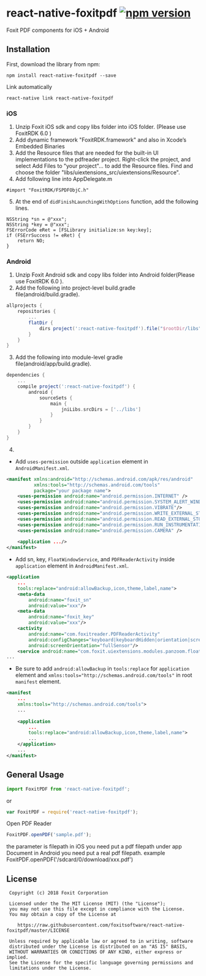 # react-native-foxitpdf [![npm version](https://img.shields.io/npm/v/react-native-foxitpdf.svg?style=flat)](https://www.npmjs.com/package/react-native-foxitpdf)

Foxit PDF components for iOS + Android

## Installation

First, download the library from npm:

```
npm install react-native-foxitpdf --save
```

Link automatically

```
react-native link react-native-foxitpdf
```

### iOS

1.  Unzip Foxit iOS sdk and copy libs folder into iOS folder.  (Please use FoxitRDK 6.0 )
2.  Add dynamic framework "FoxitRDK.framework" and also in Xcode’s Embedded Binaries
3.  Add the Resource files that are needed for the built-in UI implementations to the pdfreader project. Right-click the project, and select Add Files to "your project"… to add the Resource files. Find and choose the folder "libs/uiextensions_src/uiextensions/Resource".
4.  Add following line into AppDelegate.m

```objc
#import "FoxitRDK/FSPDFObjC.h"
```

5.  At the end of `didFinishLaunchingWithOptions` function, add the following lines.

```objc
NSString *sn = @"xxx";
NSString *key = @"xxx";
FSErrorCode eRet = [FSLibrary initialize:sn key:key];
if (FSErrSuccess != eRet) {
    return NO;
}
```

### Android

1.  Unzip Foxit Android sdk and copy libs folder into Android folder(Please use FoxitRDK 6.0 ).
2.  Add the following into project-level build.gradle file(android/build.gradle).

```gradle
allprojects {
    repositories {
        ...
        flatDir {
            dirs project(':react-native-foxitpdf').file("$rootDir/libs")
        }
    }
}
```

3.  Add the following into module-level gradle file(android/app/build.gradle).

```gradle
dependencies {
    ...
    compile project(':react-native-foxitpdf') {
        android {
            sourceSets {
                main {
                    jniLibs.srcDirs = ['../libs']
                }
            }
        }
    }
}
```

4.  
- Add `uses-permission` outside `application` element in `AndroidManifest.xml`.
```xml
<manifest xmlns:android="http://schemas.android.com/apk/res/android"
          xmlns:tools="http://schemas.android.com/tools"
          package="your package name">
    <uses-permission android:name="android.permission.INTERNET" />
    <uses-permission android:name="android.permission.SYSTEM_ALERT_WINDOW"/>
    <uses-permission android:name="android.permission.VIBRATE"/>
    <uses-permission android:name="android.permission.WRITE_EXTERNAL_STORAGE"/>
    <uses-permission android:name="android.permission.READ_EXTERNAL_STORAGE"/>
    <uses-permission android:name="android.permission.RUN_INSTRUMENTATION"/>
    <uses-permission android:name="android.permission.CAMERA" />
    
    <application .../>
</manifest>
```

- Add sn, key, `FloatWindowService`, and `PDFReaderActivity` inside `application` element in `AndroidManifest.xml`. 

```xml
<application
    ...
    tools:replace="android:allowBackup,icon,theme,label,name">
    <meta-data
        android:name="foxit_sn"
        android:value="xxx"/>
    <meta-data
        android:name="foxit_key"
        android:value="xxx"/>
    <activity
        android:name="com.foxitreader.PDFReaderActivity"
        android:configChanges="keyboard|keyboardHidden|orientation|screenSize"
        android:screenOrientation="fullSensor"/>
    <service android:name="com.foxit.uiextensions.modules.panzoom.floatwindow.service.FloatWindowService"/>
...
```
- Be sure to add `android:allowBackup` in `tools:replace` for `application` element and `xmlns:tools="http://schemas.android.com/tools"` in root `manifest` element.

```xml
<manifest
    ...
    xmlns:tools="http://schemas.android.com/tools">
    ...
  
    <application
        ...
        tools:replace="android:allowBackup,icon,theme,label,name">
        ...
    </application>
    ...
</manifest>          
```
## General Usage

```js
import FoxitPDF from 'react-native-foxitpdf';
```

or

```js
var FoxitPDF = require('react-native-foxitpdf');
```

Open PDF Reader

```js
FoxitPDF.openPDF('sample.pdf');
```

the parameter is filepath
in iOS you need put a pdf filepath under app Document
in Android you need put a real pdf filepath.  example FoxitPDF.openPDF('/sdcard/0/download/xxx.pdf')

## License

     Copyright (c) 2018 Foxit Corporation

     Licensed under the The MIT License (MIT) (the "License");
     you may not use this file except in compliance with the License.
     You may obtain a copy of the License at

        https://raw.githubusercontent.com/foxitsoftware/react-native-foxitpdf/master/LICENSE

     Unless required by applicable law or agreed to in writing, software
     distributed under the License is distributed on an "AS IS" BASIS,
     WITHOUT WARRANTIES OR CONDITIONS OF ANY KIND, either express or implied.
     See the License for the specific language governing permissions and
     limitations under the License.
